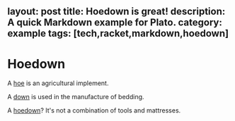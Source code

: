 layout: post
title: Hoedown is great!
description: A quick Markdown example for Plato.
category: example
tags: [tech,racket,markdown,hoedown]
---

# Hoedown

A [hoe](https://en.wikipedia.org/wiki/Hoe_(tool)) is an agricultural implement.

A [down](https://en.wikipedia.org/wiki/Down_feather) is used in the manufacture of bedding.

A [hoedown](https://github.com/hoedown/hoedown)? It's not a combination of tools and mattresses.
